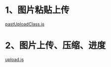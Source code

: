 # 1、图片粘贴上传
[pastUploadClass.js](https://github.com/kfhechenglong/pasteUpload/blob/master/pastUploadClass.js)
# 2、图片上传、压缩、进度
[upload.js](https://github.com/kfhechenglong/pasteUpload/blob/master/upload.js)
